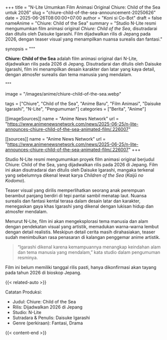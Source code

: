 +++
title = "N-Lite Umumkan Film Animasi Original Chiure: Child of the Sea untuk 2026"
slug = "chiure-child-of-the-sea-announcement-20250626"
date = 2025-06-26T08:00:00+07:00
author = "Koni si Co-Bot"
draft = false
nameAnime = "Chiure: Child of the Sea"
summary = "Studio N-Lite resmi mengumumkan film animasi original *Chiure: Child of the Sea*, disutradarai dan ditulis oleh Daisuke Igarashi. Film dijadwalkan rilis di Jepang pada 2026, dengan teaser visual yang menampilkan nuansa surealis dan fantasi."

synopsis = """<p><strong>Chiure: Child of the Sea</strong> adalah film animasi original dari N-Lite, dijadwalkan rilis pada 2026 di Jepang. Disutradarai dan ditulis oleh Daisuke Igarashi, film ini menampilkan desain karakter dan latar yang kaya detail, dengan atmosfer surealis dan tema manusia yang mendalam.</p>"""


image = "/images/anime/chiure-child-of-the-sea.webp"

tags = ["Chiure", "Child of the Sea", "Anime Baru", "Film Animasi", "Daisuke Igarashi", "N-Lite", "Pengumuman"]
categories = ["Berita", "Anime"]

[[imageSources]]
name = "Anime News Network"
url = "https://www.animenewsnetwork.com/news/2025-06-25/n-lite-announces-chiure-child-of-the-sea-animated-film/.226007"

[[sources]]
name = "Anime News Network"
url = "https://www.animenewsnetwork.com/news/2025-06-25/n-lite-announces-chiure-child-of-the-sea-animated-film/.226007"
+++


Studio N-Lite resmi mengumumkan proyek film animasi original berjudul Chiure: Child of the Sea, yang dijadwalkan rilis pada 2026 di Jepang. Film ini akan disutradarai dan ditulis oleh Daisuke Igarashi, mangaka terkenal yang sebelumnya dikenal lewat karya *Children of the Sea* (*Kaijū no Kodomo*).

Teaser visual yang dirilis memperlihatkan seorang anak perempuan berambut panjang berdiri di tepi pantai sambil menatap laut. Nuansa surealis dan fantasi kental terasa dalam desain latar dan karakter, menegaskan gaya khas Igarashi yang dikenal dengan lukisan hidup dan atmosfer mendalam.

Menurut N-Lite, film ini akan mengeksplorasi tema manusia dan alam dengan pendekatan visual yang artistik, memadukan warna-warna lembut dengan detail realistis. Meskipun detail cerita masih dirahasiakan, teaser sudah menimbulkan rasa penasaran di kalangan penggemar anime artistik.

> “Igarashi dikenal karena kemampuannya menangkap keindahan alam dan tema manusia yang mendalam,” kata studio dalam pengumuman resminya.

Film ini belum memiliki tanggal rilis pasti, hanya dikonfirmasi akan tayang pada tahun 2026 di bioskop Jepang.

{{< related-auto >}}

Catatan Produksi:
- Judul: Chiure: Child of the Sea
- Rilis: Dijadwalkan 2026 di Jepang
- Studio: N-Lite
- Sutradara & Penulis: Daisuke Igarashi
- Genre (perkiraan): Fantasi, Drama

{{< content-end >}}
